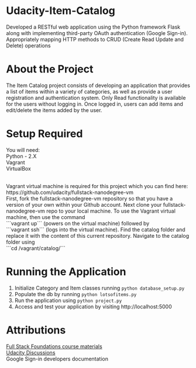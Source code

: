 # Udacity-Item-Catalog
Developed a RESTful web application using the Python framework Flask along with implementing third-party OAuth authentication (Google Sign-in). Appropriately mapping HTTP methods to CRUD (Create Read Update and Delete) operations 

# About the Project

The Item Catalog project consists of developing an application that provides a list of items within a variety of categories, as well as provide a user registration and authentication system. Only Read functionality is available for the users without logging in. Once logged in, users can add items and edit/delete the items added by the user.

# Setup Required

You will need:
<br/>
Python - 2.X <br/>
Vagrant <br/>
VirtualBox <br/>

<br/>
Vagrant virtual machine is required for this project which you can find here: https://github.com/udacity/fullstack-nanodegree-vm 
<br/>
First, fork the fullstack-nanodegree-vm repository so that you have a version of your own within your Github account. Next clone your fullstack-nanodegree-vm repo to your local machine. 
To use the Vagrant virtual machine, then use the command <br/>
```vagrant up``` (powers on the virtual machine) 
followed by <br/>
```vagrant ssh``` (logs into the virtual machine).
Find the catalog folder and replace it with the content of this current repository. Navigate to the catalog folder using <br/>
```cd /vagrant/catalog/``` 
<br/>

# Running the Application

1. Initialize Category and Item classes running ```python database_setup.py```
2. Populate the db by running ```python lotsofitems.py```
3. Run the application using ```python project.py```
4. Access and test your application by visiting http://localhost:5000

# Attributions

[Full Stack Foundations course materials](https://github.com/udacity/ud330)
<br/>
[Udacity Discussions](https://discussions.udacity.com/t/gdisconnect-keeps-failing-to-revoke-token/169288/13)
<br/>
Google Sign-in developers documentation
